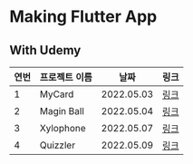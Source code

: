 # Making Flutter App

## With Udemy
| 연번 | 프로젝트 이름 | 날짜       | 링크               |
| ---- | ------------- | ---------- | ------------------ |
| 1    | MyCard        | 2022.05.03 | [링크](./my_card/) |
| 2    | Magin Ball        | 2022.05.04 | [링크](./magin_ball/) |
| 3    | Xylophone        | 2022.05.07 | [링크](./xylophone/) |
| 4    | Quizzler        | 2022.05.09 | [링크](./quizzler//) |
